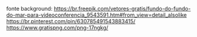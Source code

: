 
fonte background:
https://br.freepik.com/vetores-gratis/fundo-do-fundo-do-mar-para-videoconferencia_9543591.htm#from_view=detail_alsolike
https://br.pinterest.com/pin/630785491543883415/
https://www.gratispng.com/png-17ngkg/